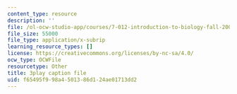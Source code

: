 ```yaml
---
content_type: resource
description: ''
file: /ol-ocw-studio-app/courses/7-012-introduction-to-biology-fall-2004/f65495f998a4501386d124ae01713dd2_QOdq7d34f7U.vtt
file_size: 55000
file_type: application/x-subrip
learning_resource_types: []
license: https://creativecommons.org/licenses/by-nc-sa/4.0/
ocw_type: OCWFile
resourcetype: Other
title: 3play caption file
uid: f65495f9-98a4-5013-86d1-24ae01713dd2
---
```

